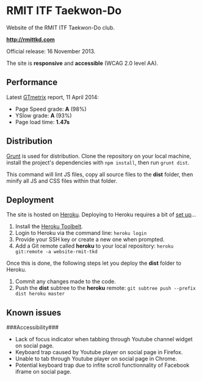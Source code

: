 RMIT ITF Taekwon-Do
===================

Website of the RMIT ITF Taekwon-Do club.

**http://rmittkd.com**

Official release: 16 November 2013.

The site is **responsive** and **accessible** (WCAG 2.0 level AA).



Performance
-----------

Latest [GTmetrix](http://gtmetrix.com/) report, 11 April 2014:

- Page Speed grade: **A** (98%)
- YSlow grade: **A** (93%)
- Page load time: **1.47s**


Distribution
------------

[Grunt](http://gruntjs.com/) is used for distribution. Clone the repository on your local machine, install the project's dependencies with `npm install`, then run `grunt dist`.

This command will lint JS files, copy all source files to the **dist** folder, then minify all JS and CSS files within that folder.


Deployment
----------

The site is hosted on [Heroku](https://www.heroku.com/‎). Deploying to Heroku requires a bit of [set up](https://devcenter.heroku.com/articles/quickstart)...

1. Install the [Heroku Toolbelt](https://toolbelt.heroku.com/).
2. Login to Heroku via the command line:
   `heroku login`
3. Provide your SSH key or create a new one when prompted.
4. Add a Git remote called **heroku** to your local repository:
   `heroku git:remote -a website-rmit-tkd`

Once this is done, the following steps let you deploy the **dist** folder to Heroku.

1. Commit any changes made to the code.
2. Push the **dist** subtree to the **heroku** remote:
   `git subtree push --prefix dist heroku master`


Known issues
------------

###Accessibility###

- Lack of focus indicator when tabbing through Youtube channel widget on social page.
- Keyboard trap caused by Youtube player on social page in Firefox.
- Unable to tab through Youtube player on social page in Chrome.
- Potential keyboard trap due to infite scroll functionnality of Facebook iframe on social page.
